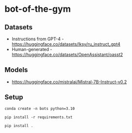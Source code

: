 # bot-of-the-gym

## Datasets

- Instructions from GPT-4 - https://huggingface.co/datasets/lksy/ru_instruct_gpt4
- Human-generated - https://huggingface.co/datasets/OpenAssistant/oasst2

## Models

- https://huggingface.co/mistralai/Mistral-7B-Instruct-v0.2

## Setup

```shell
conda create -n bots python=3.10
```

```shell
pip install -r requirements.txt
```

```shell
pip install .
```
